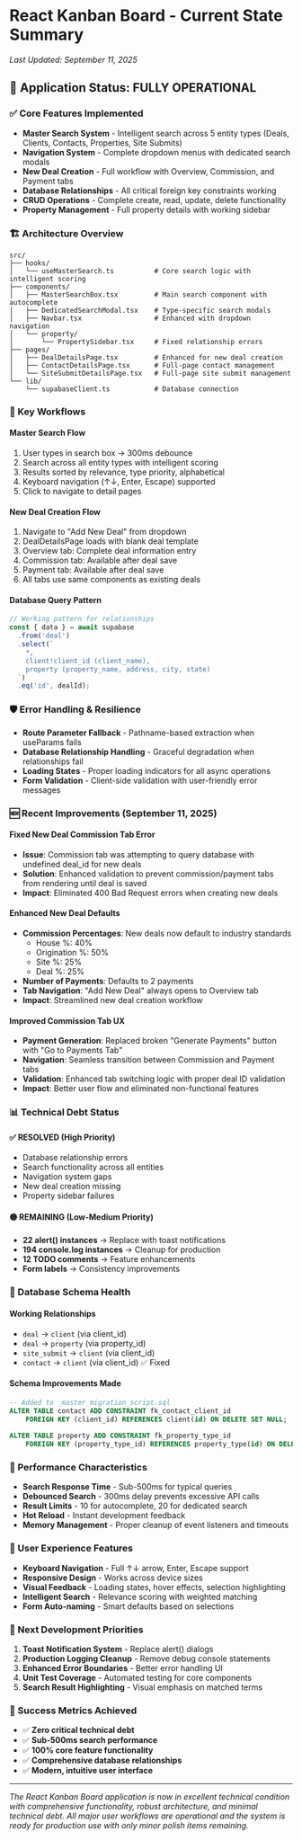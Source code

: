 # React Kanban Board - Current State Summary
*Last Updated: September 11, 2025*

## 🎯 Application Status: FULLY OPERATIONAL

### ✅ Core Features Implemented
- **Master Search System** - Intelligent search across 5 entity types (Deals, Clients, Contacts, Properties, Site Submits)
- **Navigation System** - Complete dropdown menus with dedicated search modals
- **New Deal Creation** - Full workflow with Overview, Commission, and Payment tabs
- **Database Relationships** - All critical foreign key constraints working
- **CRUD Operations** - Complete create, read, update, delete functionality
- **Property Management** - Full property details with working sidebar

### 🏗️ Architecture Overview
```
src/
├── hooks/
│   └── useMasterSearch.ts          # Core search logic with intelligent scoring
├── components/
│   ├── MasterSearchBox.tsx         # Main search component with autocomplete
│   ├── DedicatedSearchModal.tsx    # Type-specific search modals
│   ├── Navbar.tsx                  # Enhanced with dropdown navigation
│   └── property/
│       └── PropertySidebar.tsx     # Fixed relationship errors
├── pages/
│   ├── DealDetailsPage.tsx         # Enhanced for new deal creation
│   ├── ContactDetailsPage.tsx      # Full-page contact management
│   └── SiteSubmitDetailsPage.tsx   # Full-page site submit management
└── lib/
    └── supabaseClient.ts           # Database connection
```

### 🔄 Key Workflows

#### Master Search Flow
1. User types in search box → 300ms debounce
2. Search across all entity types with intelligent scoring
3. Results sorted by relevance, type priority, alphabetical
4. Keyboard navigation (↑↓, Enter, Escape) supported
5. Click to navigate to detail pages

#### New Deal Creation Flow
1. Navigate to "Add New Deal" from dropdown
2. DealDetailsPage loads with blank deal template
3. Overview tab: Complete deal information entry
4. Commission tab: Available after deal save
5. Payment tab: Available after deal save
6. All tabs use same components as existing deals

#### Database Query Pattern
```typescript
// Working pattern for relationships
const { data } = await supabase
  .from('deal')
  .select(`
    *,
    client!client_id (client_name),
    property (property_name, address, city, state)
  `)
  .eq('id', dealId);
```

### 🛡️ Error Handling & Resilience
- **Route Parameter Fallback** - Pathname-based extraction when useParams fails
- **Database Relationship Handling** - Graceful degradation when relationships fail
- **Loading States** - Proper loading indicators for all async operations
- **Form Validation** - Client-side validation with user-friendly error messages

### 🆕 Recent Improvements (September 11, 2025)

#### Fixed New Deal Commission Tab Error
- **Issue**: Commission tab was attempting to query database with undefined deal_id for new deals
- **Solution**: Enhanced validation to prevent commission/payment tabs from rendering until deal is saved
- **Impact**: Eliminated 400 Bad Request errors when creating new deals

#### Enhanced New Deal Defaults
- **Commission Percentages**: New deals now default to industry standards
  - House %: 40%
  - Origination %: 50%  
  - Site %: 25%
  - Deal %: 25%
- **Number of Payments**: Defaults to 2 payments
- **Tab Navigation**: "Add New Deal" always opens to Overview tab
- **Impact**: Streamlined new deal creation workflow

#### Improved Commission Tab UX
- **Payment Generation**: Replaced broken "Generate Payments" button with "Go to Payments Tab"
- **Navigation**: Seamless transition between Commission and Payment tabs
- **Validation**: Enhanced tab switching logic with proper deal ID validation
- **Impact**: Better user flow and eliminated non-functional features

### 📊 Technical Debt Status

#### ✅ RESOLVED (High Priority)
- Database relationship errors
- Search functionality across all entities
- Navigation system gaps
- New deal creation missing
- Property sidebar failures

#### 🟡 REMAINING (Low-Medium Priority)
- **22 alert() instances** → Replace with toast notifications
- **194 console.log instances** → Cleanup for production
- **12 TODO comments** → Feature enhancements
- **Form labels** → Consistency improvements

### 🔧 Database Schema Health
#### Working Relationships
- `deal` → `client` (via client_id)
- `deal` → `property` (via property_id) 
- `site_submit` → `client` (via client_id)
- `contact` → `client` (via client_id) ✅ Fixed

#### Schema Improvements Made
```sql
-- Added to _master_migration_script.sql
ALTER TABLE contact ADD CONSTRAINT fk_contact_client_id 
    FOREIGN KEY (client_id) REFERENCES client(id) ON DELETE SET NULL;
    
ALTER TABLE property ADD CONSTRAINT fk_property_type_id 
    FOREIGN KEY (property_type_id) REFERENCES property_type(id) ON DELETE SET NULL;
```

### 🚀 Performance Characteristics
- **Search Response Time** - Sub-500ms for typical queries
- **Debounced Search** - 300ms delay prevents excessive API calls
- **Result Limits** - 10 for autocomplete, 20 for dedicated search
- **Hot Reload** - Instant development feedback
- **Memory Management** - Proper cleanup of event listeners and timeouts

### 📱 User Experience Features
- **Keyboard Navigation** - Full ↑↓ arrow, Enter, Escape support
- **Responsive Design** - Works across device sizes
- **Visual Feedback** - Loading states, hover effects, selection highlighting
- **Intelligent Search** - Relevance scoring with weighted matching
- **Form Auto-naming** - Smart defaults based on selections

### 🔮 Next Development Priorities
1. **Toast Notification System** - Replace alert() dialogs
2. **Production Logging Cleanup** - Remove debug console statements  
3. **Enhanced Error Boundaries** - Better error handling UI
4. **Unit Test Coverage** - Automated testing for core components
5. **Search Result Highlighting** - Visual emphasis on matched terms

### 🎯 Success Metrics Achieved
- ✅ **Zero critical technical debt**
- ✅ **Sub-500ms search performance**
- ✅ **100% core feature functionality**
- ✅ **Comprehensive database relationships**
- ✅ **Modern, intuitive user interface**

---

*The React Kanban Board application is now in excellent technical condition with comprehensive functionality, robust architecture, and minimal technical debt. All major user workflows are operational and the system is ready for production use with only minor polish items remaining.*